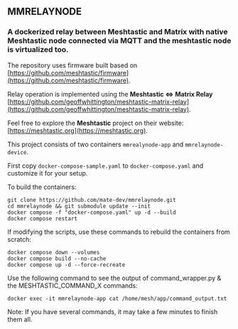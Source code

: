 ## MMRELAYNODE
### A dockerized relay between Meshtastic and Matrix with native Meshtastic node connected via MQTT and the meshtastic node is virtualized too.

The repository uses firmware built based on [https://github.com/meshtastic/firmware](https://github.com/meshtastic/firmware).

Relay operation is implemented using the **Meshtastic <=> Matrix Relay** [https://github.com/geoffwhittington/meshtastic-matrix-relay](https://github.com/geoffwhittington/meshtastic-matrix-relay).

Feel free to explore the **Meshtastic** project on their website: [https://meshtastic.org](https://meshtastic.org).

This project consists of two containers `mmrealynode-app` and `mmrelaynode-device`.

First copy `docker-compose-sample.yaml` to `docker-compose.yaml` and customize it for your setup.

To build the containers:

```
git clone https://github.com/mate-dev/mmrelaynode.git
cd mmrelaynode && git submodule update --init
docker compose -f "docker-compose.yaml" up -d --build
docker compose restart
```

If modifying the scripts, use these commands to rebuild the containers from scratch:

```
docker compose down --volumes
docker compose build --no-cache
docker compose up -d --force-recreate 
```

Use the following command to see the output of command_wrapper.py & the MESHTASTIC_COMMAND_X commands:
```
docker exec -it mmrelaynode-app cat /home/mesh/app/command_output.txt
```

Note: If you have several commands, it may take a few minutes to finish them all.
